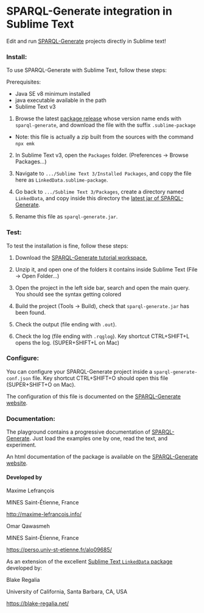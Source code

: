 # SPARQL-Generate integration in Sublime Text

Edit and run [SPARQL-Generate](https://ci.mines-stetienne.fr/sparql-generate/) projects directly in Sublime text!

### Install:

To use SPARQL-Generate with Sublime Text, follow these steps:

Prerequisites:

- Java SE v8 minimum installed
- java executable available in the path
- Sublime Text v3

1. Browse the latest [package release](https://github.com/sparql-generate/sublime-editor/releases) whose version name ends with `sparql-generate`, and download the file with the suffix `.sublime-package`
  - Note: this file is actually a zip built from the sources with the command `npx emk`

2. In Sublime Text v3, open the `Packages` folder. (Preferences -> Browse Packages...)

3. Navigate to `.../Sublime Text 3/Installed Packages`, and copy the file here as `LinkedData.sublime-package`.

4. Go back to `.../Sublime Text 3/Packages`, create a directory named `LinkedData`, and copy inside this directory the [latest jar of SPARQL-Generate](https://ci.mines-stetienne.fr/sparql-generate/language-cli.html). 

5. Rename this file as `sparql-generate.jar`.


### Test:

To test the installation is fine, follow these steps:

1. Download the [SPARQL-Generate tutorial workspace.](https://eswc2018-sparql-ext.github.io/tutorial/sparql-generate-tutorial.zip)

2. Unzip it, and open one of the folders it contains inside Sublime Text (File -> Open Folder...)

3. Open the project in the left side bar, search and open the main query. You should see the syntax getting colored

4. Build the project (Tools -> Build), check that `sparql-generate.jar` has been found.

5. Check the output (file ending with `.out`).

6. Check the log (file ending with `.rqglog`). Key shortcut CTRL+SHIFT+L opens the log. (SUPER+SHIFT+L on Mac) 

### Configure:

You can configure your SPARQL-Generate project inside a `sparql-generate-conf.json` file. Key shortcut CTRL+SHIFT+O should open this file (SUPER+SHIFT+O on Mac).

The configuration of this file is documented on the [SPARQL-Generate website](https://ci.mines-stetienne.fr/sparql-generate/sublime.html). 


### Documentation:

The playground contains a progressive documentation of [SPARQL-Generate](https://ci.mines-stetienne.fr/sparql-generate/playground.html).  Just load the examples one by one, read the text, and experiment.  

An html documentation of the package is available on the [SPARQL-Generate website](https://ci.mines-stetienne.fr/sparql-generate/sublime.html). 

#### Developed by

Maxime Lefrançois

MINES Saint-Étienne, France

http://maxime-lefrancois.info/


Omar Qawasmeh

MINES Saint-Étienne, France

https://perso.univ-st-etienne.fr/alo09685/



As an extension of the excellent [Sublime Text `LinkedData` package](https://packagecontrol.io/packages/LinkedData) developed by:


Blake Regalia

University of California, Santa Barbara, CA, USA

https://blake-regalia.net/
